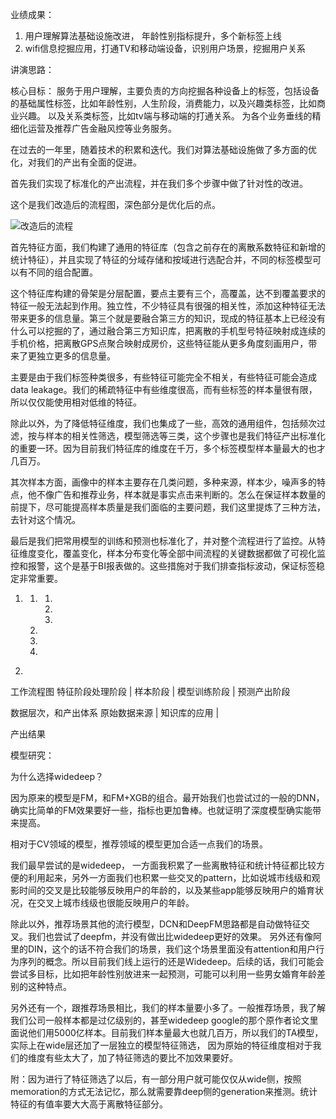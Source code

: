 业绩成果：
1. 用户理解算法基础设施改进， 年龄性别指标提升，多个新标签上线
2. wifi信息挖掘应用，打通TV和移动端设备，识别用户场景，挖掘用户关系

讲演思路：

核心目标：
服务于用户理解，主要负责的方向挖掘各种设备上的标签，包括设备的基础属性标签，比如年龄性别，人生阶段，消费能力，以及兴趣类标签，比如商业兴趣。
以及关系类标签，比如tv端与移动端的打通关系。 为各个业务垂线的精细化运营及推荐广告金融风控等业务服务。

在过去的一年里，随着技术的积累和迭代。我们对算法基础设施做了多方面的优化，对我们的产出有全面的促进。

首先我们实现了标准化的产出流程，并在我们多个步骤中做了针对性的改进。

这个是我们改造后的流程图，深色部分是优化后的点。

![改造后的流程](D:\工作相关\其他积累\答辩\2020-08\改造后的流程.png)

首先特征方面，我们构建了通用的特征库（包含之前存在的离散系数特征和新增的统计特征），并且实现了特征的分域存储和按域进行选配合并，不同的标签模型可以有不同的组合配置。

这个特征库构建的骨架是分层配置，要点主要有三个，高覆盖，达不到覆盖要求的特征一般无法起到作用。独立性，不少特征具有很强的相关性，添加这种特征无法带来更多的信息量。第三个就是要融合第三方的知识，现成的特征基本上已经没有什么可以挖掘的了，通过融合第三方知识库，把离散的手机型号特征映射成连续的手机价格，把离散GPS点聚合映射成房价，这些特征能从更多角度刻画用户，带来了更独立更多的信息量。

主要是由于我们标签种类很多，有些特征可能完全不相关，有些特征可能会造成data leakage。我们的稀疏特征中有些维度很高，而有些标签的样本量很有限，所以仅仅能使用相对低维的特征。

除此以外，为了降低特征维度，我们也集成了一些，高效的通用组件，包括频次过滤，按与样本的相关性筛选，模型筛选等三类，这个步骤也是我们特征产出标准化的重要一环。因为目前我们特征库的维度在千万，多个标签模型样本量最大的也才几百万。

其次样本方面，画像中的样本主要存在几类问题，多种来源，样本少，噪声多的特点，他不像广告和推荐业务，样本就是事实点击来判断的。怎么在保证样本数量的前提下，尽可能提高样本质量是我们面临的主要问题，我们这里提炼了三种方法，去针对这个情况。

最后是我们把常用模型的训练和预测也标准化了，并对整个流程进行了监控。从特征维度变化，覆盖变化，样本分布变化等全部中间流程的关键数据都做了可视化监控和报警，这个是基于BI报表做的。这些措施对于我们排查指标波动，保证标签稳定非常重要。

1. *<!--面临的问题-->*
	1. *<!--缺乏通用性好的特征工程基础设施-->*
		1. *<!--通用高覆盖可配置的特征库-->*
		2. *<!--特征筛选机制 （tgi, 模型筛选，覆盖筛选）-->*
		3. *<!--特征覆盖监控体系-->*
    2. *<!--样本量受限，样本质量不可靠 （多来源交叉验证, 威尔逊区间分数，置信学习筛选样本)-->*
    3. *<!--模型输入输出不统一（tfrecord，parquet）-->*
    4. *<!--产出的标签的稳定性可控性-->*

2. *<!--解决思路-->*
	*<!--架构图-->*

工作流程图
特征阶段处理阶段 |  样本阶段 | 模型训练阶段 | 预测产出阶段

数据层次，和产出体系
原始数据来源 | 知识库的应用 | 

产出结果

模型研究：

为什么选择widedeep？

因为原来的模型是FM，和FM+XGB的组合。最开始我们也尝试过的一般的DNN，确实比简单的FM效果要好一些，指标也更加鲁棒。也就证明了深度模型确实能带来提高。

相对于CV领域的模型，推荐领域的模型更加合适一点我们的场景。

我们最早尝试的是widedeep， 一方面我积累了一些离散特征和统计特征都比较方便的利用起来，另外一方面我们也积累一些交叉的pattern，比如说城市线级和观影时间的交叉是比较能够反映用户的年龄的，以及某些app能够反映用户的婚育状况，在交叉上城市线级也很能反映用户的年龄。

除此以外，推荐场景其他的流行模型，DCN和DeepFM思路都是自动做特征交叉。我们也尝试了deepfm，并没有做出比widedeep更好的效果。 另外还有像阿里的DIN，这个的话不符合我们的场景，我们这个场景里面没有attention和用户行为序列的概念。所以目前我们线上运行的还是Widedeep。后续的话，我们可能会尝试多目标，比如把年龄性别放进来一起预测，可能可以利用一些男女婚育年龄差别的这种特点。

另外还有一个，跟推荐场景相比，我们的样本量要小多了。一般推荐场景，我了解我们公司一般样本都是过亿级别的，甚至widedeep google的那个原作者论文里面说他们用5000亿样本。目前我们样本量最大也就几百万，所以我们的TA模型，实际上在wide层还加了一层独立的模型特征筛选， 因为原始的特征维度相对于我们的维度有些太大了，加了特征筛选的要比不加效果要好。

附：因为进行了特征筛选了以后，有一部分用户就可能仅仅从wide侧，按照memoration的方式无法记忆，那么就需要靠deep侧的generation来推测。统计特征的有值率要大大高于离散特征部分。

